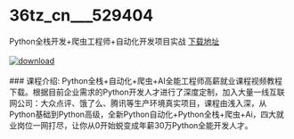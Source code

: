 # 36tz_cn___529404
Python全栈开发+爬虫工程师+自动化开发项目实战
[下载地址](http://www.36tz.cn/article/529404 "下载地址")
<br/></br>[![download](http://36tz.cn/muke_img/2019_12_1-8-300x178.png "下载地址")](http://www.36tz.cn/article/529404 "下载地址")
<br/></br>### 课程介绍:
Python全栈+自动化+爬虫+AI全能工程师高薪就业课程视频教程下载。根据目前企业需求的Python开发人才进行了深度定制，加入大量一线互联网公司：大众点评、饿了么、腾讯等生产环境真实项目，课程由浅入深，从Python基础到Python高级，全新Python自动化+Python全栈+爬虫+Ai，四大就业岗位一网打尽，让你从0开始蜕变成年薪30万Python全能开发人才。


